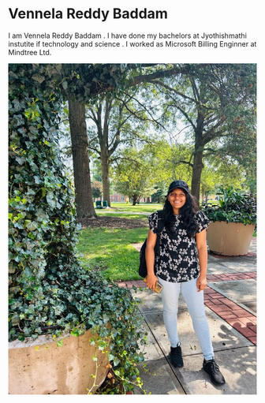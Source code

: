 # Vennela Reddy Baddam
I am Vennela Reddy Baddam . I have done my bachelors at Jyothishmathi 
instutite if technology and science . I worked as Microsoft Billing Enginner at Mindtree Ltd. 

![My Profile Photo](image.png)